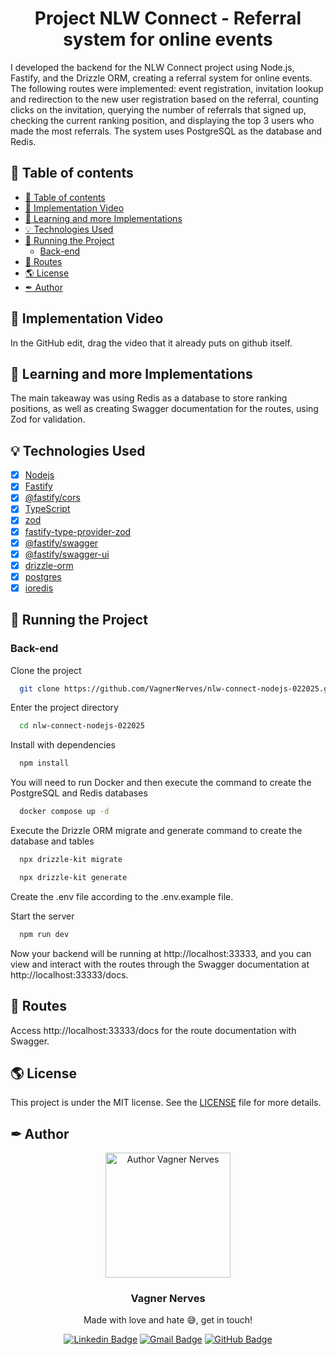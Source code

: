 <p align="center">
  <!-- <img width="200px" alt="Project Title Logo" title="Project Title Logo" src="logo.svg" /> -->
  
  <h1 align="center">Project NLW Connect - Referral system for online events</h1>

  <!-- <p align="center">
    🔗 <a href="https://URLThisProject.com">https://URLThisProject.com</a> 🔗
  </p>   -->

I developed the backend for the NLW Connect project using Node.js, Fastify, and the Drizzle ORM, creating a referral system for online events. The following routes were implemented: event registration, invitation lookup and redirection to the new user registration based on the referral, counting clicks on the invitation, querying the number of referrals that signed up, checking the current ranking position, and displaying the top 3 users who made the most referrals. The system uses PostgreSQL as the database and Redis.

</p>

## 🧭 Table of contents

- [🧭 Table of contents](#-table-of-contents)
- [🎥 Implementation Video](#-implementation-video)
- [👏 Learning and more Implementations](#-learning-and-more-implementations)
- [💡 Technologies Used](#-technologies-used)
- [🚀 Running the Project](#-running-the-project)
  - [Back-end](#back-end)
- [📝 Routes](#-routes)
- [🌎 License](#-license)
- [✒ Author](#-author)

## 🎥 Implementation Video

In the GitHub edit, drag the video that it already puts on github itself.

<!-- ## 🎨 Layout

Layout developed by [Name](https://www.instagram.com/urlName/)

[![Layout in Figma](https://github.com/VagnerNerves/default-readme/blob/main/assets/layout-in-figma.svg)](https://www.figma.com/files) -->

## 👏 Learning and more Implementations

The main takeaway was using Redis as a database to store ranking positions, as well as creating Swagger documentation for the routes, using Zod for validation.

## 💡 Technologies Used

- [x] [Nodejs](https://nodejs.org/en)
- [x] [Fastify](https://fastify.dev/)
- [x] [@fastify/cors](https://github.com/fastify/fastify-cors)
- [x] [TypeScript](https://www.typescriptlang.org/)
- [x] [zod](https://zod.dev/)
- [x] [fastify-type-provider-zod](https://github.com/turkerdev/fastify-type-provider-zod)
- [x] [@fastify/swagger](https://github.com/fastify/fastify-swagger)
- [x] [@fastify/swagger-ui](https://github.com/fastify/fastify-swagger-ui)
- [x] [drizzle-orm](https://orm.drizzle.team/)
- [x] [postgres](https://www.npmjs.com/package/postgres)
- [x] [ioredis](https://github.com/redis/ioredis)

<!-- ## 📂 Folder Structure

```plainText
app
.
├── __tests__
├── android                     # Native android files
├── ios                         # Native ios files
├── src                         # Source files
│   ├── @types                  # Contains all global definitions of types and interfaces
│   ├── assets                  # Contains Js bundles assets. e.g: icons, splash, images etc...
│   ├── components              # Contains all global react components
│   ├── context                 # All contexts
│   ├── constants               # Constants files
│   ├── hooks                   # Cstomized hooks
│   ├── navigation
│   ├── screens
│   ├── services                # Contains external and api services
│   ├── App                     # Aplication entry
.
.
├── index                       # Bundle entry
.
.
└── README.md
``` -->

## 🚀 Running the Project

### Back-end

Clone the project

```bash
  git clone https://github.com/VagnerNerves/nlw-connect-nodejs-022025.git
```

Enter the project directory

```bash
  cd nlw-connect-nodejs-022025
```

Install with dependencies

```bash
  npm install
```

You will need to run Docker and then execute the command to create the PostgreSQL and Redis databases

```bash
  docker compose up -d
```

Execute the Drizzle ORM migrate and generate command to create the database and tables

```bash
  npx drizzle-kit migrate
```

```bash
  npx drizzle-kit generate
```

Create the .env file according to the .env.example file.

Start the server

```bash
  npm run dev
```

Now your backend will be running at http://localhost:33333, and you can view and interact with the routes through the Swagger documentation at http://localhost:33333/docs.

<!-- ### Front-end Web

Clone the project

```bash
  git clone https://link-para-o-projeto
```

Enter the project directory

```bash
  cd my-project
```

Install with dependencies

```bash
  npm install
```

Start the server

```bash
  npm run start
```

### Mobile

Clone the project

```bash
  git clone https://link-para-o-projeto
```

Enter the project directory

```bash
  cd my-project
```

Install with dependencies

```bash
  npm install
```

Start the server

```bash
  npx expo start
```

- IOS:

```bash
  npx pod-install && npx react-native run-ios
```

- Android:

```bash
  npx react-native run-android
``` -->

## 📝 Routes

Access http://localhost:33333/docs for the route documentation with Swagger.

<!-- [![Run in Postman](https://github.com/VagnerNerves/default-readme/blob/main/assets/run-in-postman.svg)](https://app.getpostman.com/run-collection/link)
[![Run in Insomnia](https://github.com/VagnerNerves/default-readme/blob/main/assets/run-in-insomnia.svg)](https://insomnia.rest/run/?label=NAMEPROJECT&uri=LINK) -->

## 🌎 License

This project is under the MIT license. See the [LICENSE](https://github.com/VagnerNerves/nlw-connect-nodejs-022025/tree/main?tab=MIT-1-ov-file) file for more details.

## ✒ Author

<p align="center">
  <img width="200px" alt="Author Vagner Nerves" title="Author Vagner Nerves" src="https://github.com/VagnerNerves/default-readme/blob/main/assets/VagnerNerves.svg" />

  <h3 align="center">Vagner Nerves</h3>
  
  <p align="center">  
    Made with love and hate 😅, get in touch!
  </p>
</p>  
  
<div align="center">

[![Linkedin Badge](https://img.shields.io/badge/-LinkedIn-1f6feb?style=flat-square&logo=Linkedin&logoColor=white&link=https://www.linkedin.com/in/vagnernervessantos/)](https://www.linkedin.com/in/vagnernervessantos/)
[![Gmail Badge](https://img.shields.io/badge/-vagnernervessantos@gmail.com-1f6feb?style=flat-square&logo=Gmail&logoColor=white&link=mailto:vagnernervessantos@gmail.com)](mailto:vagnernervessantos@gmail.com)
[![GitHub Badge](https://img.shields.io/badge/-GitHub-1f6feb?style=flat-square&logo=GitHub&logoColor=white&link=https://github.com/VagnerNerves)](https://github.com/VagnerNerves)

</div>
